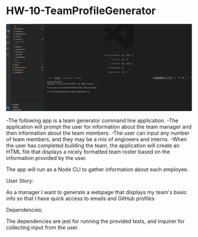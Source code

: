 # HW-10-TeamProfileGenerator

![team profile generator demo](https://github.com/dcashdallas/HW-10-TeamProfileGenerator/blob/master/teamprofilegenerator.gif?raw=true)

-The following app is a team generator command line application. 
-The application will prompt the user for information about the team manager and then information about the team members. 
-The user can input any number of team members, and they may be a mix of engineers and interns. 
-When the user has completed building the team, the application will create an HTML file that displays a nicely formatted team roster based on the information provided by the user.

The app will run as a Node CLI to gather information about each employee.

User Story:

As a manager
I want to generate a webpage that displays my team's basic info
so that I have quick access to emails and GitHub profiles

Dependencies:

The dependencies are jest for running the provided tests, and inquirer for collecting input from the user.
